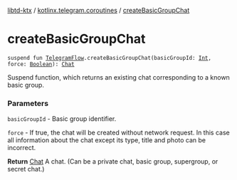 [libtd-ktx](../index.md) / [kotlinx.telegram.coroutines](index.md) / [createBasicGroupChat](./create-basic-group-chat.md)

# createBasicGroupChat

`suspend fun `[`TelegramFlow`](../kotlinx.telegram.core/-telegram-flow/index.md)`.createBasicGroupChat(basicGroupId: `[`Int`](https://kotlinlang.org/api/latest/jvm/stdlib/kotlin/-int/index.html)`, force: `[`Boolean`](https://kotlinlang.org/api/latest/jvm/stdlib/kotlin/-boolean/index.html)`): `[`Chat`](https://tdlibx.github.io/td/docs/org/drinkless/td/libcore/telegram/TdApi.Chat.html)

Suspend function, which returns an existing chat corresponding to a known basic group.

### Parameters

`basicGroupId` - Basic group identifier.

`force` - If true, the chat will be created without network request. In this case all
information about the chat except its type, title and photo can be incorrect.

**Return**
[Chat](https://tdlibx.github.io/td/docs/org/drinkless/td/libcore/telegram/TdApi.Chat.html) A chat. (Can be a private chat, basic group, supergroup, or secret chat.)

